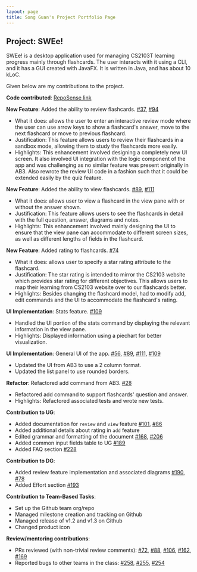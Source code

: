 ```yaml
---
layout: page
title: Song Guan's Project Portfolio Page
---
```


## Project: SWEe!

SWEe! is a desktop application used for managing CS2103T learning progress mainly through flashcards. The user interacts with it using a CLI, and it has a GUI created with JavaFX. It is written in Java, and has about 10 kLoC.

Given below are my contributions to the project.

**Code contributed**: [RepoSense link](https://nus-cs2103-ay2021s1.github.io/tp-dashboard/#breakdown=true&search=&sort=groupTitle&sortWithin=title&since=2020-08-14&timeframe=commit&mergegroup=&groupSelect=groupByRepos&checkedFileTypes=docs~functional-code~test-code~other&tabOpen=true&tabType=authorship&zFR=false&tabAuthor=sgn00&tabRepo=AY2021S1-CS2103T-T17-2%2Ftp%5Bmaster%5D&authorshipIsMergeGroup=false&authorshipFileTypes=docs~functional-code~test-code)

**New Feature**: Added the ability to review flashcards. [#37](https://github.com/AY2021S1-CS2103T-T17-2/tp/pull/37), [#94](https://github.com/AY2021S1-CS2103T-T17-2/tp/pull/94)
 * What it does: allows the user to enter an interactive review mode where the user can use arrow keys
  to show a flashcard's answer, move to the next flashcard or move to previous flashcard.
 * Justification: This feature allows users to review their flashcards in a sandbox mode, allowing them to study the flashcards
  more easily.
 * Highlights: This enhancement involved designing a completely new UI screen. It also involved UI integration with the logic component of the app and was challenging as 
 no similar feature was present originally in AB3. Also rewrote the review UI code in a fashion such that it could be extended easily by the quiz feature.

**New Feature**: Added the ability to view flashcards. [#89](https://github.com/AY2021S1-CS2103T-T17-2/tp/pull/89), [#111](https://github.com/AY2021S1-CS2103T-T17-2/tp/pull/111)
 * What it does: allows user to view a flashcard in the view pane with or without the answer shown.
 * Justification: This feature allows users to see the flashcards in detail with the full question, answer, diagrams and notes.
 * Highlights: This enhancement involved mainly designing the UI to ensure that the view pane can accommodate to different
  screen sizes, as well as different lengths of fields in the flashcard.

**New Feature**: Added rating to flashcards. [#74](https://github.com/AY2021S1-CS2103T-T17-2/tp/pull/74)
 * What it does: allows user to specify a star rating attribute to the flashcard.
 * Justification: The star rating is intended to mirror the CS2103 website which provides star rating for different objectives.
  This allows users to map their learning from CS2103 website over to our flashcards better.
 * Highlights: Besides changing the flashcard model, had to modify add, edit commands and the UI to accommodate the flashcard's rating.

**UI Implementation**: Stats feature. [#109](https://github.com/AY2021S1-CS2103T-T17-2/tp/pull/109)
  * Handled the UI portion of the stats command by displaying the relevant information in the view pane.
  * Highlights: Displayed information using a piechart for better visualization.

**UI Implementation**: General UI of the app. [#56](https://github.com/AY2021S1-CS2103T-T17-2/tp/pull/56), [#89](https://github.com/AY2021S1-CS2103T-T17-2/tp/pull/89), [#111](https://github.com/AY2021S1-CS2103T-T17-2/tp/pull/111), [#109](https://github.com/AY2021S1-CS2103T-T17-2/tp/pull/109)
 * Updated the UI from AB3 to use a 2 column format.
 * Updated the list panel to use rounded borders.

**Refactor**: Refactored add command from AB3. [#28](https://github.com/AY2021S1-CS2103T-T17-2/tp/pull/28)
 * Refactored add command to support flashcards' question and answer.
 * Highlights: Refactored associated tests and wrote new tests.

**Contribution to UG**:
  * Added documentation for `review` and `view` feature [#101](https://github.com/AY2021S1-CS2103T-T17-2/tp/pull/101), [#86](https://github.com/AY2021S1-CS2103T-T17-2/tp/pull/86)
  * Added additional details about rating in `add` feature
  * Edited grammar and formatting of the document [#168](https://github.com/AY2021S1-CS2103T-T17-2/tp/pull/168), [#206](https://github.com/AY2021S1-CS2103T-T17-2/tp/pull/206)
  * Added common input fields table to UG [#189](https://github.com/AY2021S1-CS2103T-T17-2/tp/pull/189)
  * Added FAQ section [#228](https://github.com/AY2021S1-CS2103T-T17-2/tp/pull/228)
 
**Contribution to DG**:
  * Added review feature implementation and associated diagrams [#190](https://github.com/AY2021S1-CS2103T-T17-2/tp/pull/190), [#78](https://github.com/AY2021S1-CS2103T-T17-2/tp/pull/78)
  * Added Effort section [#193](https://github.com/AY2021S1-CS2103T-T17-2/tp/pull/193)

**Contribution to Team-Based Tasks**:
  * Set up the Github team org/repo
  * Managed milestone creation and tracking on Github
  * Managed release of v1.2 and v1.3 on Github
  * Changed product icon

**Review/mentoring contributions**:
  * PRs reviewed (with non-trivial review comments): [#72](https://github.com/AY2021S1-CS2103T-T17-2/tp/pull/72), [#88](https://github.com/AY2021S1-CS2103T-T17-2/tp/pull/88), [#106](https://github.com/AY2021S1-CS2103T-T17-2/tp/pull/106), [#162](https://github.com/AY2021S1-CS2103T-T17-2/tp/pull/162), [#169](https://github.com/AY2021S1-CS2103T-T17-2/tp/pull/169)
  * Reported bugs to other teams in the class: [#258](https://github.com/AY2021S1-CS2103T-F12-1/tp/issues/258), [#255](https://github.com/AY2021S1-CS2103T-F12-1/tp/issues/255), [#254](https://github.com/AY2021S1-CS2103T-F12-1/tp/issues/254)


